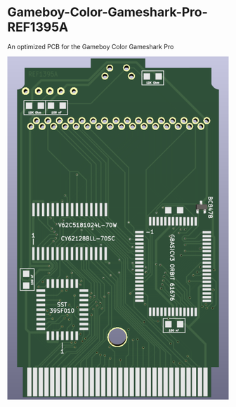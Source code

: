 # Gameboy-Color-Gameshark-Pro-REF1395A
An optimized PCB for the Gameboy Color Gameshark Pro

![image](https://github.com/Modman/Gameboy-Color-Gameshark-Pro-REF1395A/blob/main/GBC%20GS.png)

